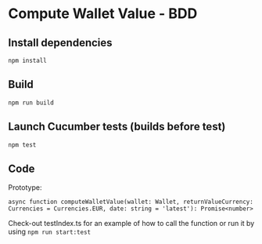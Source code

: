 # Compute Wallet Value - BDD

## Install dependencies
```npm install```

## Build
```npm run build```

## Launch Cucumber tests (builds before test)
```npm test```

## Code
Prototype:
``` 
async function computeWalletValue(wallet: Wallet, returnValueCurrency: Currencies = Currencies.EUR, date: string = 'latest'): Promise<number>
```

Check-out testIndex.ts for an example of how to call the function or run it by using ```npm run start:test```


